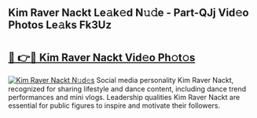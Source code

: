 ## Kim Raver Nackt Le𝚊k𝚎d N𝚞𝚍e - Part-QJj Vid𝚎o Photos Le𝚊ks Fk3Uz

# <h2><a href="http://fb64952.evod.top/?m=Kim+Raver+Nackt">🔗 👉🔴 Kim Raver Nackt Vid𝚎o Ph𝚘t𝚘s</a></h2>

[![Kim Raver Nackt N𝚞d𝚎s](https://i.imgur.com/8V9OHl7.gif)](http://fb64952.evod.top/?m=Kim+Raver+Nackt)
Social media personality Kim Raver Nackt, recognized for sharing lifestyle and dance content, including dance trend performances and mini vlogs. Leadership qualities Kim Raver Nackt are essential for public figures to inspire and motivate their followers. 
